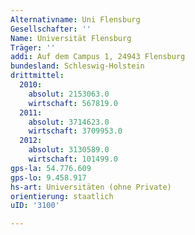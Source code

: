 ```yaml
---
Alternativname: Uni Flensburg
Gesellschafter: ''
Name: Universität Flensburg
Träger: ''
addi: Auf dem Campus 1, 24943 Flensburg
bundesland: Schleswig-Holstein
drittmittel:
  2010:
    absolut: 2153063.0
    wirtschaft: 567819.0
  2011:
    absolut: 3714623.0
    wirtschaft: 3709953.0
  2012:
    absolut: 3130589.0
    wirtschaft: 101499.0
gps-la: 54.776.609
gps-lo: 9.458.917
hs-art: Universitäten (ohne Private)
orientierung: staatlich
uID: '3100'

---
```


